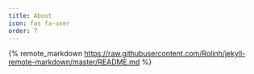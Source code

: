 ```yaml
---
title: About
icon: fas fa-user
order: 7
---
```


<!-- load remote readme file from github -->
{% remote_markdown https://raw.githubusercontent.com/Rolinh/jekyll-remote-markdown/master/README.md %}
